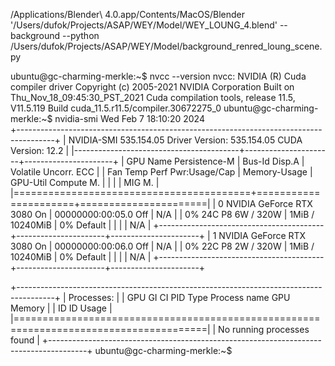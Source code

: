 /Applications/Blender\ 4.0.app/Contents/MacOS/Blender '/Users/dufok/Projects/ASAP/WEY/Model/WEY_LOUNG_4.blend'  --background --python /Users/dufok/Projects/ASAP/WEY/Model/background_renred_loung_scene.py


ubuntu@gc-charming-merkle:~$ nvcc --version
nvcc: NVIDIA (R) Cuda compiler driver
Copyright (c) 2005-2021 NVIDIA Corporation
Built on Thu_Nov_18_09:45:30_PST_2021
Cuda compilation tools, release 11.5, V11.5.119
Build cuda_11.5.r11.5/compiler.30672275_0
ubuntu@gc-charming-merkle:~$ nvidia-smi
Wed Feb  7 18:10:20 2024       
+---------------------------------------------------------------------------------------+
| NVIDIA-SMI 535.154.05             Driver Version: 535.154.05   CUDA Version: 12.2     |
|-----------------------------------------+----------------------+----------------------+
| GPU  Name                 Persistence-M | Bus-Id        Disp.A | Volatile Uncorr. ECC |
| Fan  Temp   Perf          Pwr:Usage/Cap |         Memory-Usage | GPU-Util  Compute M. |
|                                         |                      |               MIG M. |
|=========================================+======================+======================|
|   0  NVIDIA GeForce RTX 3080        On  | 00000000:00:05.0 Off |                  N/A |
|  0%   24C    P8               6W / 320W |      1MiB / 10240MiB |      0%      Default |
|                                         |                      |                  N/A |
+-----------------------------------------+----------------------+----------------------+
|   1  NVIDIA GeForce RTX 3080        On  | 00000000:00:06.0 Off |                  N/A |
|  0%   22C    P8               2W / 320W |      1MiB / 10240MiB |      0%      Default |
|                                         |                      |                  N/A |
+-----------------------------------------+----------------------+----------------------+
                                                                                         
+---------------------------------------------------------------------------------------+
| Processes:                                                                            |
|  GPU   GI   CI        PID   Type   Process name                            GPU Memory |
|        ID   ID                                                             Usage      |
|=======================================================================================|
|  No running processes found                                                           |
+---------------------------------------------------------------------------------------+
ubuntu@gc-charming-merkle:~$ 
